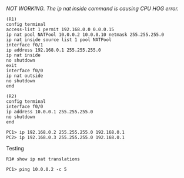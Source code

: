 
*NOT WORKING. The ip nat inside command is causing CPU HOG error.*

```
(R1)
config terminal
access-list 1 permit 192.168.0.0 0.0.0.15
ip nat pool NATPool 10.0.0.2 10.0.0.10 netmask 255.255.255.0
ip nat inside source list 1 pool NATPool
interface f0/1
ip address 192.168.0.1 255.255.255.0
ip nat inside
no shutdown
exit
interface f0/0
ip nat outside
no shutdown
end
```
```
(R2)
config terminal
interface f0/0
ip address 10.0.0.1 255.255.255.0
no shutdown
end
```
```
PC1> ip 192.168.0.2 255.255.255.0 192.168.0.1
PC2> ip 192.168.0.3 255.255.255.0 192.168.0.1
```
Testing
```
R1# show ip nat translations

PC1> ping 10.0.0.2 -c 5
```